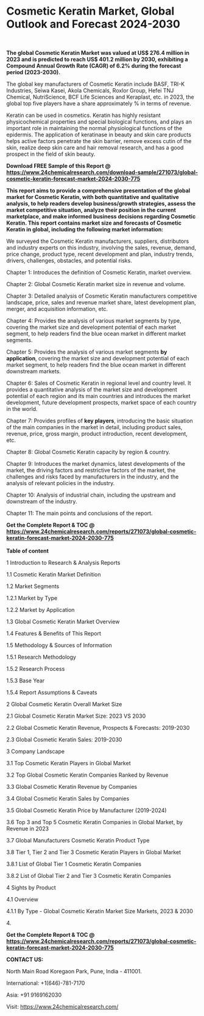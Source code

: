 <h1>Cosmetic Keratin Market, Global Outlook and Forecast 2024-2030</h1><br/><p><strong>The global Cosmetic Keratin Market was valued at US$ 276.4 million in 2023 and is predicted to reach US$ 401.2 million by 2030, exhibiting a Compound Annual Growth Rate (<strong>CAGR</strong>) of 6.2% during the forecast period (2023-2030).</strong></p><p>The global key manufacturers of Cosmetic Keratin include BASF, TRI-K Industries, Seiwa Kasei, Akola Chemicals, Roxlor Group, Hefei TNJ Chemical, NutriScience, BCF Life Sciences and Keraplast, etc. in 2023, the global top five players have a share approximately % in terms of revenue.</p><p>Keratin can be used in cosmetics. Keratin has highly resistant physicochemical properties and special biological functions, and plays an important role in maintaining the normal physiological functions of the epidermis. The application of keratinase in beauty and skin care products helps active factors penetrate the skin barrier, remove excess cutin of the skin, realize deep skin care and hair removal research, and has a good prospect in the field of skin beauty.</p><div><b>Download FREE Sample of this Report @ <a href="https://www.24chemicalresearch.com/download-sample/271073/global-cosmetic-keratin-forecast-market-2024-2030-775">https://www.24chemicalresearch.com/download-sample/271073/global-cosmetic-keratin-forecast-market-2024-2030-775</a></b></div><p><strong>This report aims to provide a comprehensive presentation of the global market for Cosmetic Keratin, with both quantitative and qualitative analysis, to help readers develop business/growth strategies, assess the market competitive situation, analyze their position in the current marketplace, and make informed business decisions regarding Cosmetic Keratin. This report contains market size and forecasts of Cosmetic Keratin in global, including the following market information:</strong></p><p>We surveyed the Cosmetic Keratin manufacturers, suppliers, distributors and industry experts on this industry, involving the sales, revenue, demand, price change, product type, recent development and plan, industry trends, drivers, challenges, obstacles, and potential risks.</p><p>Chapter 1: Introduces the definition of Cosmetic Keratin, market overview.</p><p>Chapter 2: Global Cosmetic Keratin market size in revenue and volume.</p><p>Chapter 3: Detailed analysis of Cosmetic Keratin manufacturers competitive landscape, price, sales and revenue market share, latest development plan, merger, and acquisition information, etc.</p><p>Chapter 4: Provides the analysis of various market segments by type, covering the market size and development potential of each market segment, to help readers find the blue ocean market in different market segments.</p><p>Chapter 5: Provides the analysis of various market segments <strong>by application</strong>, covering the market size and development potential of each market segment, to help readers find the blue ocean market in different downstream markets.</p><p>Chapter 6: Sales of Cosmetic Keratin in regional level and country level. It provides a quantitative analysis of the market size and development potential of each region and its main countries and introduces the market development, future development prospects, market space of each country in the world.</p><p>Chapter 7: Provides profiles of <strong>key players</strong>, introducing the basic situation of the main companies in the market in detail, including product sales, revenue, price, gross margin, product introduction, recent development, etc.</p><p>Chapter 8: Global Cosmetic Keratin capacity by region & country.</p><p>Chapter 9: Introduces the market dynamics, latest developments of the market, the driving factors and restrictive factors of the market, the challenges and risks faced by manufacturers in the industry, and the analysis of relevant policies in the industry.</p><p>Chapter 10: Analysis of industrial chain, including the upstream and downstream of the industry.</p><p>Chapter 11: The main points and conclusions of the report.</p><div><b>Get the Complete Report & TOC @ <a href="https://www.24chemicalresearch.com/reports/271073/global-cosmetic-keratin-forecast-market-2024-2030-775">https://www.24chemicalresearch.com/reports/271073/global-cosmetic-keratin-forecast-market-2024-2030-775</a></b></div><br><b>Table of content</b><p>1 Introduction to Research & Analysis Reports<br />
 
  1.1 Cosmetic Keratin Market Definition<br />
 
  1.2 Market Segments<br />
 
  1.2.1 Market by Type<br />
 
  1.2.2 Market by Application<br />
 
  1.3 Global Cosmetic Keratin Market Overview<br />
 
  1.4 Features & Benefits of This Report<br />
 
  1.5 Methodology & Sources of Information<br />
 
  1.5.1 Research Methodology<br />
 
  1.5.2 Research Process<br />
 
  1.5.3 Base Year<br />
 
  1.5.4 Report Assumptions & Caveats<br />
 
 2 Global Cosmetic Keratin Overall Market Size<br />
 
  2.1 Global Cosmetic Keratin Market Size: 2023 VS 2030<br />
 
  2.2 Global Cosmetic Keratin Revenue, Prospects & Forecasts: 2019-2030<br />
 
  2.3 Global Cosmetic Keratin Sales: 2019-2030<br />
 
 3 Company Landscape<br />
 
  3.1 Top Cosmetic Keratin Players in Global Market<br />
 
  3.2 Top Global Cosmetic Keratin Companies Ranked by Revenue<br />
 
  3.3 Global Cosmetic Keratin Revenue by Companies<br />
 
  3.4 Global Cosmetic Keratin Sales by Companies<br />
 
  3.5 Global Cosmetic Keratin Price by Manufacturer (2019-2024)<br />
 
  3.6 Top 3 and Top 5 Cosmetic Keratin Companies in Global Market, by Revenue in 2023<br />
 
  3.7 Global Manufacturers Cosmetic Keratin Product Type<br />
 
  3.8 Tier 1, Tier 2 and Tier 3 Cosmetic Keratin Players in Global Market<br />
 
  3.8.1 List of Global Tier 1 Cosmetic Keratin Companies<br />
 
  3.8.2 List of Global Tier 2 and Tier 3 Cosmetic Keratin Companies<br />
 
 4 Sights by Product<br />
 
  4.1 Overview<br />
 
  4.1.1 By Type - Global Cosmetic Keratin Market Size Markets, 2023 & 2030<br />
 
  4.<br><div><b>Get the Complete Report & TOC @ <a href="https://www.24chemicalresearch.com/reports/271073/global-cosmetic-keratin-forecast-market-2024-2030-775">https://www.24chemicalresearch.com/reports/271073/global-cosmetic-keratin-forecast-market-2024-2030-775</a></b></div></p>
 
 <b>CONTACT US:</b><br>
 
 North Main Road Koregaon Park, Pune, India - 411001.<br/>
 
 International: +1(646)-781-7170<br/>
 
 Asia: +91 9169162030<br/>
 
 Visit: <a href="https://www.24chemicalresearch.com/">https://www.24chemicalresearch.com/</a>
 
 <br>